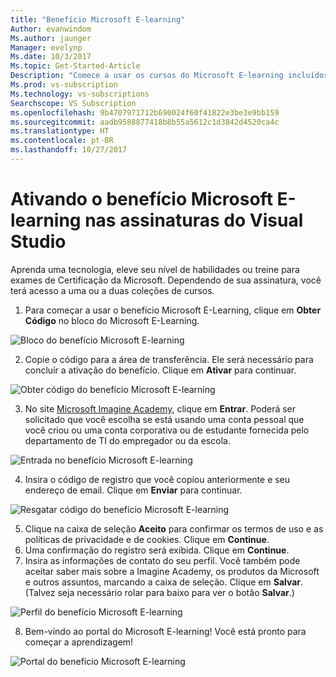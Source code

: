 ```yaml
---
title: "Benefício Microsoft E-learning"
Author: evanwindom
Ms.author: jaunger
Manager: evelynp
Ms.date: 10/3/2017
Ms.topic: Get-Started-Article
Description: "Comece a usar os cursos do Microsoft E-learning incluídos na sua assinatura do Visual Studio."
Ms.prod: vs-subscription
Ms.technology: vs-subscriptions
Searchscope: VS Subscription
ms.openlocfilehash: 9b4707971712b690024f60f41822e3be3e9bb159
ms.sourcegitcommit: aadb9588877418b8b55a5612c1d3842d4520ca4c
ms.translationtype: HT
ms.contentlocale: pt-BR
ms.lasthandoff: 10/27/2017
---
```

# <a name="activating-the-microsoft-e-learning-benefit-in-visual-studio-subscriptions"></a>Ativando o benefício Microsoft E-learning nas assinaturas do Visual Studio

Aprenda uma tecnologia, eleve seu nível de habilidades ou treine para exames de Certificação da Microsoft.  Dependendo de sua assinatura, você terá acesso a uma ou a duas coleções de cursos.  

1.  Para começar a usar o benefício Microsoft E-Learning, clique em **Obter Código** no bloco do Microsoft E-Learning. 

![Bloco do benefício Microsoft E-learning](_img\vs-elearn\vs-elearn-tile.png)

2.  Copie o código para a área de transferência.  Ele será necessário para concluir a ativação do benefício.  Clique em **Ativar** para continuar. 

![Obter código do benefício Microsoft E-learning](_img\vs-elearn\vs-elearn-get-code.png)

3.  No site [Microsoft Imagine Academy](https://imagineacademy.microsoft.com/AccessCodeRedemption/enrollmentcode?channelid=6), clique em **Entrar**.  Poderá ser solicitado que você escolha se está usando uma conta pessoal que você criou ou uma conta corporativa ou de estudante fornecida pelo departamento de TI do empregador ou da escola. 

![Entrada no benefício Microsoft E-learning](_img\vs-elearn\vs-elearn-imagine-resized.png)

4.  Insira o código de registro que você copiou anteriormente e seu endereço de email.  Clique em **Enviar** para continuar.  

![Resgatar código do benefício Microsoft E-learning](_img\vs-elearn\vs-elearn-enter-code-resized.png)

5.  Clique na caixa de seleção **Aceito** para confirmar os termos de uso e as políticas de privacidade e de cookies.  Clique em **Continue**.  
6.  Uma confirmação do registro será exibida.  Clique em **Continue**.  
7.  Insira as informações de contato do seu perfil.  Você também pode aceitar saber mais sobre a Imagine Academy, os produtos da Microsoft e outros assuntos, marcando a caixa de seleção.  Clique em **Salvar**.  (Talvez seja necessário rolar para baixo para ver o botão **Salvar**.)

![Perfil do benefício Microsoft E-learning](_img\vs-elearn\vs-elearn-full-profile.png)

8.  Bem-vindo ao portal do Microsoft E-learning! Você está pronto para começar a aprendizagem!

![Portal do benefício Microsoft E-learning](_img\vs-elearn\vs-elearn-portal.png)
